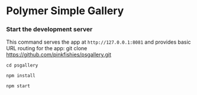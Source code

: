 # Polymer Simple Gallery

### Start the development server

This command serves the app at `http://127.0.0.1:8081` and provides basic URL
routing for the app:
    git clone https://github.com/pinkfishies/psgallery.git

    cd psgallery

    npm install
    
    npm start


